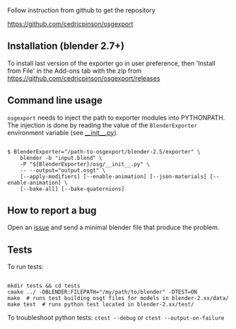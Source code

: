 Follow instruction from github to get the repository

https://github.com/cedricpinson/osgexport

## Installation (blender 2.7+)

To install last version of the exporter go in user preference, then 'Install from File' in the Add-ons tab with the zip from https://github.com/cedricpinson/osgexport/releases

## Command line usage

`osgexport` needs to inject the path to exporter modules into PYTHONPATH. The injection is done by reading the value of the `BlenderExporter` environment variable (see [\_\_init\_\_.py](https://github.com/cedricpinson/osgexport/blob/master/exporter/osg/__init__.py#L46-51)).

```shell

$ BlenderExporter="/path-to-osgexport/blender-2.5/exporter" \
    blender -b "input.blend" \
    -P "${BlenderExporter}/osg/__init__.py" \
    -- --output="output.osgt" \
    [--apply-modifiers] [--enable-animation] [--json-materials] [--enable-animation] \
    [--bake-all] [--bake-quaternions]
```

## How to report a bug

Open an [issue](https://github.com/cedricpinson/osgexport/issues/new) and send a minimal blender file that produce the problem.


## Tests

To run tests:

```shell

mkdir tests && cd tests
cmake ../ -DBLENDER:FILEPATH="/my/path/to/blender" -DTEST=ON
make  # runs test building osgt files for models in blender-2.xx/data/
make test  # runs python test located in blender-2.xx/test/

```

To troubleshoot python tests:  `ctest --debug` or `ctest --output-on-failure`
